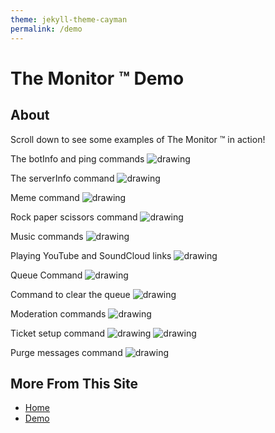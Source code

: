 ```yaml
---
theme: jekyll-theme-cayman
permalink: /demo
---
```

# The Monitor ™ Demo

## About
Scroll down to see some examples of The Monitor ™ in action!

The botInfo and ping commands
![drawing](images/bot.png)

The serverInfo command
![drawing](images/server.png)

Meme command
![drawing](images/meme.png)

Rock paper scissors command
![drawing](images/rps.png)

Music commands
![drawing](images/music.png)

Playing YouTube and SoundCloud links
![drawing](images/musicLinks.png)

Queue Command
![drawing](images/queue.png)

Command to clear the queue
![drawing](images/clear.png)

Moderation commands
![drawing](images/moderation.png)

Ticket setup command
![drawing](images/ticketSetup.png)
![drawing](images/ticketChannel.png)

Purge messages command 
![drawing](images/purge.png)

## More From This Site
* [Home](https://rafi-99.github.io/The-Monitor/)
* [Demo](https://rafi-99.github.io/The-Monitor/demo)